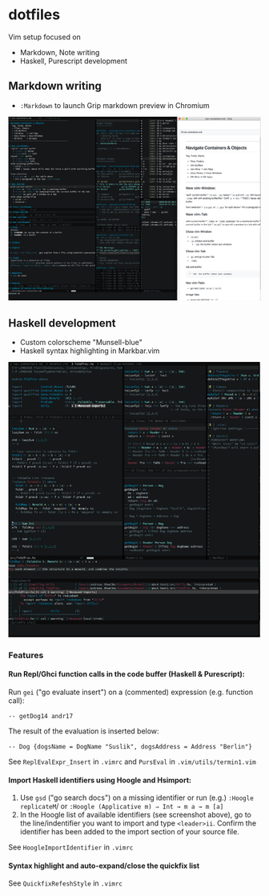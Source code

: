 # dotfiles

Vim setup focused on
  * Markdown, Note writing
  * Haskell, Purescript development

## Markdown writing
  * `:Markdown` to launch Grip markdown preview in Chromium

![Screenshot Markdown](.vim/screenshots/ScreenShot-2019-01-27-markdown.png)


## Haskell development

  * Custom colorscheme "Munsell-blue"
  * Haskell syntax highlighting in Markbar.vim


![Screenshot Haskell](.vim/screenshots/ScreenShot-2019-01-27-haskell.png)


### Features

#### Run Repl/Ghci function calls in the code buffer (Haskell & Purescript):

Run `gei` ("go evaluate insert") on a (commented) expression (e.g. function call):

```
-- getDog14 andr17
```
The result of the evaluation is inserted below:
```
-- Dog {dogsName = DogName "Suslik", dogsAddress = Address "Berlin"}
```
See `ReplEvalExpr_Insert` in `.vimrc` and `PursEval` in `.vim/utils/termin1.vim`

#### Import Haskell identifiers using Hoogle and Hsimport:
1. Use `gsd` ("go search docs") on a missing identifier or run (e.g.) `:Hoogle replicateM`/ or `:Hoogle (Applicative m) ⇒ Int → m a → m [a]`
2. In the Hoogle list of available identifiers (see screenshot above), go to the line/indentifier you want to import and type `<leader>ii`. Confirm the identifier has been added to the import section of your source file.
  
See `HoogleImportIdentifier` in `.vimrc`

#### Syntax highlight and auto-expand/close the quickfix list
See `QuickfixRefeshStyle` in `.vimrc`



